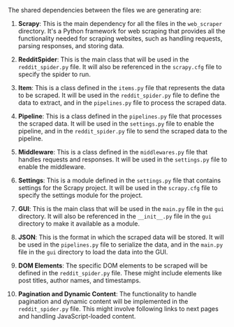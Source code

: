 The shared dependencies between the files we are generating are:

1. **Scrapy**: This is the main dependency for all the files in the `web_scraper` directory. It's a Python framework for web scraping that provides all the functionality needed for scraping websites, such as handling requests, parsing responses, and storing data.

2. **RedditSpider**: This is the main class that will be used in the `reddit_spider.py` file. It will also be referenced in the `scrapy.cfg` file to specify the spider to run.

3. **Item**: This is a class defined in the `items.py` file that represents the data to be scraped. It will be used in the `reddit_spider.py` file to define the data to extract, and in the `pipelines.py` file to process the scraped data.

4. **Pipeline**: This is a class defined in the `pipelines.py` file that processes the scraped data. It will be used in the `settings.py` file to enable the pipeline, and in the `reddit_spider.py` file to send the scraped data to the pipeline.

5. **Middleware**: This is a class defined in the `middlewares.py` file that handles requests and responses. It will be used in the `settings.py` file to enable the middleware.

6. **Settings**: This is a module defined in the `settings.py` file that contains settings for the Scrapy project. It will be used in the `scrapy.cfg` file to specify the settings module for the project.

7. **GUI**: This is the main class that will be used in the `main.py` file in the `gui` directory. It will also be referenced in the `__init__.py` file in the `gui` directory to make it available as a module.

8. **JSON**: This is the format in which the scraped data will be stored. It will be used in the `pipelines.py` file to serialize the data, and in the `main.py` file in the `gui` directory to load the data into the GUI.

9. **DOM Elements**: The specific DOM elements to be scraped will be defined in the `reddit_spider.py` file. These might include elements like post titles, author names, and timestamps.

10. **Pagination and Dynamic Content**: The functionality to handle pagination and dynamic content will be implemented in the `reddit_spider.py` file. This might involve following links to next pages and handling JavaScript-loaded content.